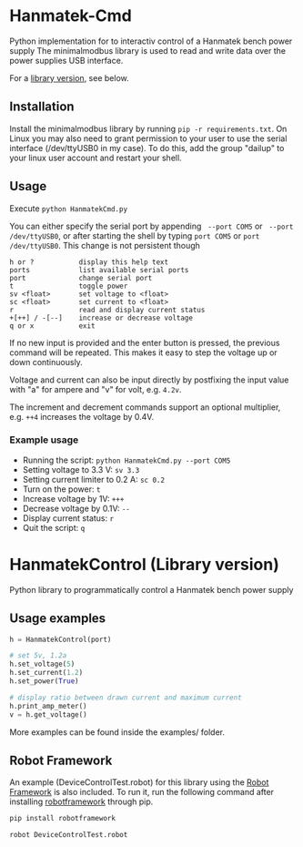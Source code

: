 # Hanmatek-Cmd
Python implementation for to interactiv control of a Hanmatek bench power supply
The minimalmodbus library is used to read and write data over the power supplies USB interface.

For a [library version](#lib_ver_), see below.

## Installation
Install the minimalmodbus library by running `pip -r requirements.txt`.
On Linux you may also need to grant permission to your user to use the serial interface (/dev/ttyUSB0 in my case).
To do this, add the group "dailup" to your linux user account and restart your shell.

## Usage
Execute `python HanmatekCmd.py`

You can either specify the serial port by appending ` --port COM5` or ` --port /dev/ttyUSB0`, or after starting the shell by typing `port COM5` or `port /dev/ttyUSB0`. This change is not persistent though


    h or ?           display this help text
    ports            list available serial ports
    port             change serial port
    t                toggle power
    sv <float>       set voltage to <float>
    sc <float>       set current to <float>
    r                read and display current status
    +[++] / -[--]    increase or decrease voltage
    q or x           exit


If no new input is provided and the enter button is pressed, the previous command will be repeated. This makes it easy to step the voltage up or down continuously.  

Voltage and current can also be input directly by postfixing the input value with "a" for ampere and "v" for volt, e.g. `4.2v`.  

The increment and decrement commands support an optional multiplier, e.g. `++4` increases the voltage by 0.4V.  

### Example usage

* Running the script: `python HanmatekCmd.py --port COM5`
* Setting voltage to 3.3 V: `sv 3.3`
* Setting current limiter to 0.2 A: `sc 0.2`
* Turn on the power: `t`
* Increase voltage by 1V: `+++`
* Decrease voltage by 0.1V: `--`
* Display current status: `r`
* Quit the script: `q`


# HanmatekControl (Library version)
<a name="lib_ver"></a>
Python library to programmatically control a Hanmatek bench power supply

## Usage examples

```python
h = HanmatekControl(port)

# set 5v, 1.2a
h.set_voltage(5)
h.set_current(1.2)
h.set_power(True)

# display ratio between drawn current and maximum current
h.print_amp_meter() 
v = h.get_voltage()
```

More examples can be found inside the examples/ folder.

## Robot Framework
An example (DeviceControlTest.robot) for this library using the [Robot Framework](https://robotframework.org/) is also included. To run it, run the following command after installing [robotframework](https://pypi.org/project/robotframework/) through pip.

```bash
pip install robotframework

robot DeviceControlTest.robot
```